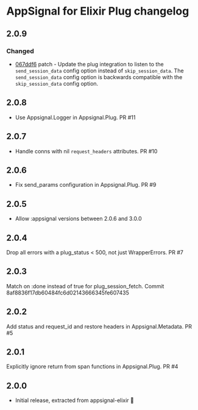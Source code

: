 # AppSignal for Elixir Plug changelog

## 2.0.9

### Changed

- [067ddf6](https://github.com/appsignal/appsignal-elixir-plug/commit/067ddf61e0f2b70041dc8858832bd74537211010) patch - Update the plug integration to listen to the `send_session_data` config option instead of
  `skip_session_data`. The `send_session_data` config option is backwards compatible with
  the `skip_session_data` config option.

## 2.0.8
* Use Appsignal.Logger in Appsignal.Plug. PR #11

## 2.0.7
* Handle conns with nil `request_headers` attributes. PR #10

## 2.0.6
* Fix send_params configuration in Appsignal.Plug. PR #9

## 2.0.5
* Allow :appsignal versions between 2.0.6 and 3.0.0

## 2.0.4
Drop all errors with a plug_status < 500, not just WrapperErrors. PR #7

## 2.0.3
Match on :done instead of true for plug_session_fetch. Commit 8af8836f17db60484fc6d02143666345fe607435

## 2.0.2
Add status and request_id and restore headers in Appsignal.Metadata. PR #5

## 2.0.1
Explicitly ignore return from span functions in Appsignal.Plug. PR #4

## 2.0.0
* Initial release, extracted from appsignal-elixir 🎉
